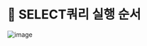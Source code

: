 # 🐬 SELECT쿼리 실행 순서

![image](https://user-images.githubusercontent.com/81006587/198918916-5a48486e-eb32-4767-ace3-7a63f8e14066.png)
